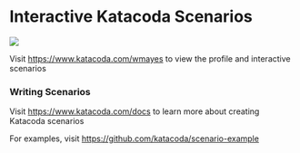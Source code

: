 # Interactive Katacoda Scenarios

[![](http://shields.katacoda.com/katacoda/wmayes/count.svg)](https://www.katacoda.com/wmayes "Get your profile on Katacoda.com")

Visit https://www.katacoda.com/wmayes to view the profile and interactive scenarios

### Writing Scenarios
Visit https://www.katacoda.com/docs to learn more about creating Katacoda scenarios

For examples, visit https://github.com/katacoda/scenario-example
